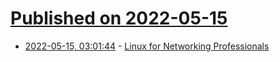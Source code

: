 # [Published on 2022-05-15](index.md)

* [2022-05-15, 03:01:44](https://news.ycombinator.com/item?id=31384895) - [Linux for Networking Professionals](https://github.com/PacktPublishing/Linux-for-Networking-Professionals)
